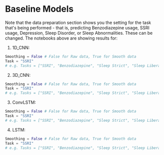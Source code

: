 # Baseline Models

Note that the data preparation section shows you the setting for the task that's being performed - that is, predicting Benzodiazepine usage, SSRI usage, Depression, Sleep Disorder, or Sleep Abnormalities. These can be changed. The notebooks above are showing results for:

1. 1D_CNN:

```python
Smoothing = False # False for Raw data, True for Smooth data
Task = "SSRI"
# e.g. Tasks = ["SSRI", "Benzodiazepine", "Sleep Strict", "Sleep Liberal", "Depression"] # pick a task from Tasks and set the "Task" variable in the above line
```

2. 3D_CNN:

```python
Smoothing = False # False for Raw data, True for Smooth data
Task = "SSRI"
# e.g. Tasks = ["SSRI", "Benzodiazepine", "Sleep Strict", "Sleep Liberal", "Depression"] # pick a task from Tasks and set the "Task" variable in the above line
```

3. ConvLSTM:

```python
Smoothing = False # False for Raw data, True for Smooth data
Task = "SSRI"
# e.g. Tasks = ["SSRI", "Benzodiazepine", "Sleep Strict", "Sleep Liberal", "Depression"] # pick a task from Tasks and set the "Task" variable in the above line
```

4. LSTM:

```python
Smoothing = False # False for Raw data, True for Smooth data
Task = "SSRI"
# e.g. Tasks = ["SSRI", "Benzodiazepine", "Sleep Strict", "Sleep Liberal", "Depression"] # pick a task from Tasks and set the "Task" variable in the above line
```
